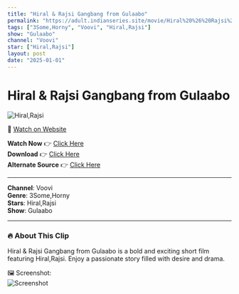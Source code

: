```yaml
---
title: "Hiral & Rajsi Gangbang from Gulaabo"
permalink: "https://adult.indianseries.site/movie/Hiral%20%26%20Rajsi%20Gangbang%20from%20Gulaabo"
tags: ["3Some,Horny", "Voovi", "Hiral,Rajsi"]
show: "Gulaabo"
channel: "Voovi"
star: ["Hiral,Rajsi"]
layout: post
date: "2025-01-01"
---
```


# Hiral & Rajsi Gangbang from Gulaabo

![Hiral,Rajsi](https://shorts.desisins.com/wp-content/uploads/2023/07/Hiral-Gangbang-Rajsi-Voovi-Gulaabo-DesiSins.com_.jpg)

🔗 [Watch on Website](https://adult.indianseries.site/movie/Hiral%20%26%20Rajsi%20Gangbang%20from%20Gulaabo)

**Watch Now** 👉 [Click Here](https://adult.indianseries.site/movie/Hiral%20%26%20Rajsi%20Gangbang%20from%20Gulaabo)  
**Download** 👉 [Click Here](https://adult.indianseries.site/movie/Hiral%20%26%20Rajsi%20Gangbang%20from%20Gulaabo)  
**Alternate Source** 👉 [Click Here](https://adult.indianseries.site/movie/Hiral%20%26%20Rajsi%20Gangbang%20from%20Gulaabo)

---

**Channel**: Voovi  
**Genre**: 3Some,Horny  
**Stars**: Hiral,Rajsi  
**Show**: Gulaabo

---

### 🔥 About This Clip

Hiral & Rajsi Gangbang from Gulaabo is a bold and exciting short film featuring Hiral,Rajsi. Enjoy a passionate story filled with desire and drama.
 
🖼️ Screenshot:  
![Screenshot](https://shorts.desisins.com/wp-content/uploads/2023/07/Hiral-Gangbang-Rajsi-Voovi-Gulaabo-DesiSins.com_.jpg)
